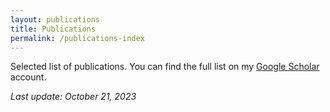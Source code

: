 ```yaml
---
layout: publications
title: Publications
permalink: /publications-index
---
```


Selected list of publications. You can find the full list on my [Google Scholar](https://scholar.google.com/citations?hl=en&user=_ABmvmkAAAAJ) account.

*Last update: October 21, 2023*
